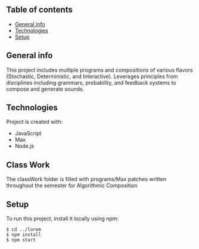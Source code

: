 ## Table of contents
* [General info](#general-info)
* [Technologies](#technologies)
* [Setup](#setup)

## General info
This project includes multiple programs and compositions of various flavors (Stochastic, Deterministic, and Interactive).  Leverages principles from disciplines including grammars, probability, and feedback systems to compose and generate sounds.

## Technologies
Project is created with:
* JavaScript
* Max
* Node.js

## Class Work
The classWork folder is filled with programs/Max patches written throughout the semester for Algorithmic Composition

## Setup
To run this project, install it locally using npm:

```
$ cd ../lorem
$ npm install
$ npm start
```
